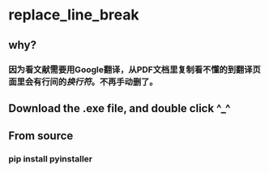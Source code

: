 # replace_line_break
## why?
### 因为看文献需要用Google翻译，从PDF文档里复制看不懂的到翻译页面里会有行间的*换行符*。不再手动删了。
## Download the .exe file, and double click ^_^
## From source 
### pip install pyinstaller
